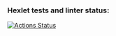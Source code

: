 ### Hexlet tests and linter status:
[![Actions Status](https://github.com/zhecaman/python-project-83/workflows/hexlet-check/badge.svg)](https://github.com/zhecaman/python-project-83/actions)